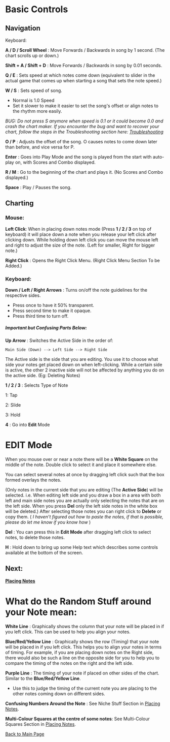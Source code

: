 
# Basic Controls


## Navigation

Keyboard:

**A / D / Scroll Wheel** : Move Forwards / Backwards in song by 1 second. (The chart scrolls up or down.)

**Shift + A / Shift + D** : Move Forwards / Backwards in song by 0.01 seconds.


**Q / E** : Sets speed at which notes come down (equivalent to slider in the actual game that comes up when starting a song that sets the note speed.)

**W / S** : Sets speed of song. 
- Normal is 1.0 Speed
- Set it slower to make it easier to set the song's offset or align notes to the rhythm more easily.

_BUG: Do not press S anymore when speed is 0.1 or it could become 0.0 and crash the chart maker._
_If you encounter the bug and want to recover your chart, follow the steps in the Troubleshooting section here: [Troubleshooting](Placing%20Notes.md#Troubleshooting)_

**O / P** : Adjusts the offset of the song. O causes notes to come down later than before, and vice versa for P.

**Enter** : Goes into Play Mode and the song is played from the start with auto-play on, with Scores and Combo displayed.

**R / M** : Go to the beginning of the chart and plays it. (No Scores and Combo displayed.)

**Space** : Play / Pauses the song.



## Charting

### Mouse:

**Left Click**: When in placing down notes mode (Press **1 / 2 / 3** on top of keyboard) it will place down a note when you release your left click after clicking down. While holding down left click you can move the mouse left and right to adjust the size of the note. (Left for smaller, Right for bigger note.)

**Right Click** : Opens the Right Click Menu. (Right Click Menu Section To be Added.)

### Keyboard:

**Down / Left / Right Arrows** : Turns on/off the note guidelines for the respective sides. 
- Press once to have it 50% transparent.
- Press second time to make it opaque.
- Press third time to turn off.


##### Important but Confusing Parts Below:

**Up Arrow** : Switches the Active Side in the order of:

	Main Side (Down) --> Left Side --> Right Side
	
The Active side is the side that you are editing. You use it to choose what side your notes get placed down on when left-clicking. While a certain side is active, the other 2 inactive side will not be affected by anything you do on the active side. (Eg: Deleting Notes)


**1 / 2 / 3** : Selects Type of Note

1: Tap

2: Slide

3: Hold


**4** : Go into **Edit** Mode

# EDIT Mode

When you mouse over or near a note there will be a **White Square** on the middle of the note. Double click to select it and place it somewhere else.

You can select several notes at once by dragging left click such that the box formed overlays the notes. 

(Only notes in the current side that you are editing (The **Active Side**) will be selected. i.e. When editing left side and you draw a box in a area with both left and main side notes you are actually only selecting the notes that are on the left side. When you press **Del** only the left side notes in the white box will be deleted.)
After selecting those notes you can right click to **Delete** or copy them. ( *I haven’t figured out how to paste the notes, if that is possible, please do let me know if you know how* )

**Del** : You can press this in **Edit Mode** after dragging left click to select notes, to delete those notes.

**H** : Hold down to bring up some Help text which describes some controls available at the bottom of the screen.


## Next:

**[Placing Notes](/Contents/Placing%20Notes.md)**


# What do the Random Stuff around your Note mean:

**White Line** : Graphically shows the column that your note will be placed in if you left click. This can be used to help you align your notes.

**Blue/Red/Yellow Line** : Graphically shows the row (Timing) that your note will be placed in if you left click. This helps you to align your notes in terms of timing. For example, if you are placing down notes on the Right side, there would also be such a line on the opposite side for you to help you to compare the timing of the notes on the right and the left side.

**Purple Line** : The timing of your note if placed on other sides of the chart. Similar to the **Blue/Red/Yellow Line**.

- Use this to judge the timing of the current note you are placing to the other notes coming down on different sides.


**Confusing Numbers Around the Note** : See Niche Stuff Section in [Placing Notes](Placing%20Notes.md/#niche).

**Multi-Colour Squares at the centre of some notes**: See Multi-Colour Squares Section in [Placing Notes](Placing%20Notes.md/#multi-colour).

[Back to Main Page](https://github.com/TLChicken/dynamaker-guide)

